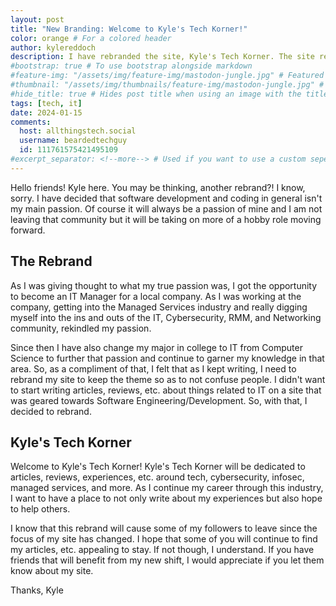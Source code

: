 ```yaml
---
layout: post
title: "New Branding: Welcome to Kyle's Tech Korner!"
color: orange # For a colored header
author: kylereddoch
description: I have rebranded the site, Kyle's Tech Korner. The site rebrand will closely align with what I am doing in my career and my what I will be doing in the future. So kick back, grab a cup of coffee, and let's learn about tech!
#bootstrap: true # To use bootstrap alongside markdown
#feature-img: "/assets/img/feature-img/mastodon-jungle.jpg" # Featured image in post header
#thumbnail: "/assets/img/thumbnails/feature-img/mastodon-jungle.jpg" # Thumbnail for post in blog list
#hide_title: true # Hides post title when using an image with the title in it
tags: [tech, it]
date: 2024-01-15
comments:
  host: allthingstech.social
  username: beardedtechguy 
  id: 111761575421495109
#excerpt_separator: <!--more--> # Used if you want to use a custom seperator (put the seperator in the post where you want it)
---
```


Hello friends! Kyle here. You may be thinking, another rebrand?! I know, sorry. I have decided that software development and coding in general isn't my main passion. Of course it will always be a passion of mine and I am not leaving that community but it will be taking on more of a hobby role moving forward.

## The Rebrand

As I was giving thought to what my true passion was, I got the opportunity to become an IT Manager for a local company. As I was working at the company, getting into the Managed Services industry and really digging myself into the ins and outs of the IT, Cybersecurity, RMM, and Networking community, rekindled my passion.

Since then I have also change my major in college to IT from Computer Science to further that passion and continue to garner my knowledge in that area. So, as a compliment of that, I felt that as I kept writing, I need to rebrand my site to keep the theme so as to not confuse people. I didn't want to start writing articles, reviews, etc. about things related to IT on a site that was geared towards Software Engineering/Development. So, with that, I decided to rebrand.

## Kyle's Tech Korner

Welcome to Kyle's Tech Korner! Kyle's Tech Korner will be dedicated to articles, reviews, experiences, etc. around tech, cybersecurity, infosec, managed services, and more. As I continue my career through this industry, I want to have a place to not only write about my experiences but also hope to help others.

I know that this rebrand will cause some of my followers to leave since the focus of my site has changed. I hope that some of you will continue to find my articles, etc. appealing to stay. If not though, I understand. If you have friends that will benefit from my new shift, I would appreciate if you let them know about my site.

Thanks, Kyle